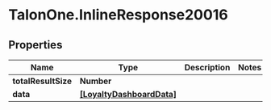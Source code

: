 # TalonOne.InlineResponse20016

## Properties

Name | Type | Description | Notes
------------ | ------------- | ------------- | -------------
**totalResultSize** | **Number** |  | 
**data** | [**[LoyaltyDashboardData]**](LoyaltyDashboardData.md) |  | 


